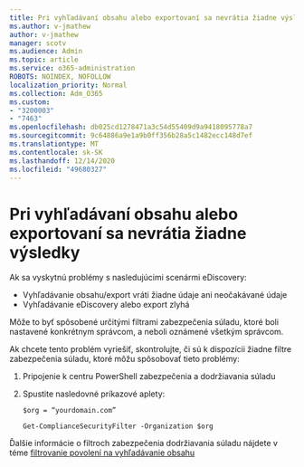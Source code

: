 ```yaml
---
title: Pri vyhľadávaní obsahu alebo exportovaní sa nevrátia žiadne výsledky
ms.author: v-jmathew
author: v-jmathew
manager: scotv
ms.audience: Admin
ms.topic: article
ms.service: o365-administration
ROBOTS: NOINDEX, NOFOLLOW
localization_priority: Normal
ms.collection: Adm_O365
ms.custom:
- "3200003"
- "7463"
ms.openlocfilehash: db025cd1278471a3c54d55409d9a9418095778a7
ms.sourcegitcommit: 9c64886a9e1a9b0ff356b28a5c1482ecc148d7ef
ms.translationtype: MT
ms.contentlocale: sk-SK
ms.lasthandoff: 12/14/2020
ms.locfileid: "49680327"
---
```

# <a name="no-results-returned-during-content-searchexport"></a>Pri vyhľadávaní obsahu alebo exportovaní sa nevrátia žiadne výsledky

Ak sa vyskytnú problémy s nasledujúcimi scenármi eDiscovery:

- Vyhľadávanie obsahu/export vráti žiadne údaje ani neočakávané údaje
- Vyhľadávanie eDiscovery alebo export zlyhá

Môže to byť spôsobené určitými filtrami zabezpečenia súladu, ktoré boli nastavené konkrétnym správcom, a neboli oznámené všetkým správcom.

Ak chcete tento problém vyriešiť, skontrolujte, či sú k dispozícii žiadne filtre zabezpečenia súladu, ktoré môžu spôsobovať tieto problémy:

1. Pripojenie k centru PowerShell zabezpečenia a dodržiavania súladu
2. Spustite nasledovné príkazové aplety:

    `$org = “yourdomain.com”`

    `Get-ComplianceSecurityFilter -Organization $org`

Ďalšie informácie o filtroch zabezpečenia dodržiavania súladu nájdete v téme [filtrovanie povolení na vyhľadávanie obsahu](https://docs.microsoft.com/microsoft-365/compliance/permissions-filtering-for-content-search)
